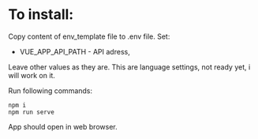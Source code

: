 # To install: 
Copy content of env_template file to .env file.
Set:
- VUE_APP_API_PATH - API adress, 

Leave other values as they are. This are language settings, not ready yet, i will work on it.

Run following commands:
```
npm i
npm run serve
```

App should open in web browser.